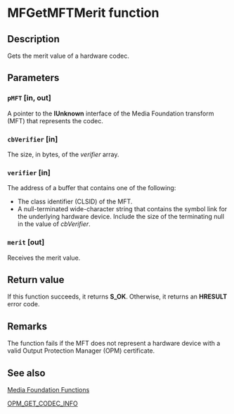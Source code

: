 # MFGetMFTMerit function

## Description

Gets the merit value of a hardware codec.

## Parameters

### `pMFT` [in, out]

A pointer to the **IUnknown** interface of the Media Foundation transform (MFT) that represents the codec.

### `cbVerifier` [in]

The size, in bytes, of the *verifier* array.

### `verifier` [in]

The address of a buffer that contains one of the following:

* The class identifier (CLSID) of the MFT.
* A null-terminated wide-character string that contains the symbol link for the underlying hardware device. Include the size of the terminating null in the value of *cbVerifier*.

### `merit` [out]

Receives the merit value.

## Return value

If this function succeeds, it returns **S_OK**. Otherwise, it returns an **HRESULT** error code.

## Remarks

The function fails if the MFT does not represent a hardware device with a valid Output Protection Manager (OPM) certificate.

## See also

[Media Foundation Functions](https://learn.microsoft.com/windows/desktop/medfound/media-foundation-functions)

[OPM_GET_CODEC_INFO](https://learn.microsoft.com/windows/desktop/medfound/opm-get-codec-info)